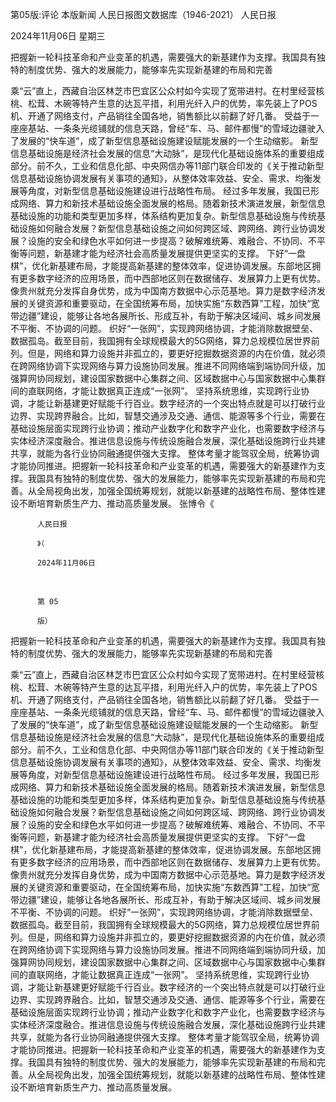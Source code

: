 第05版:评论
本版新闻
人民日报图文数据库（1946-2021）
人民日报
   2024年11月06日 星期三

把握新一轮科技革命和产业变革的机遇，需要强大的新基建作为支撑。我国具有独特的制度优势、强大的发展能力，能够率先实现新基建的布局和完善

乘“云”直上，西藏自治区林芝市巴宜区公众村如今实现了宽带进村。在村里经营核桃、松茸、木碗等特产生意的达瓦平措，利用光纤入户的优势，率先装上了POS机、开通了网络支付，产品销往全国各地，销售额比以前翻了好几番。
受益于一座座基站、一条条光缆铺就的信息天路，曾经“车、马、邮件都慢”的雪域边疆驶入了发展的“快车道”，成了新型信息基础设施建设赋能发展的一个生动缩影。
新型信息基础设施是经济社会发展的信息“大动脉”，是现代化基础设施体系的重要组成部分。前不久，工业和信息化部、中央网信办等11部门联合印发的《关于推动新型信息基础设施协调发展有关事项的通知》，从整体效率效益、安全、需求、均衡发展等角度，对新型信息基础设施建设进行战略性布局。
经过多年发展，我国已形成网络、算力和新技术基础设施全面发展的格局。随着新技术演进发展，新型信息基础设施的功能和类型更加多样，体系结构更加复杂。新型信息基础设施与传统基础设施如何融合发展？新型信息基础设施之间如何跨区域、跨网络、跨行业协调发展？设施的安全和绿色水平如何进一步提高？破解难统筹、难融合、不协同、不平衡等问题，新基建才能为经济社会高质量发展提供更坚实的支撑。
下好“一盘棋”，优化新基建布局，才能提高新基建的整体效率，促进协调发展。东部地区拥有更多数字经济的应用场景，而中西部地区则在数据储存、发展算力上更有优势。像贵州就充分发挥自身优势，成为中国南方数据中心示范基地。算力是数字经济发展的关键资源和重要驱动，在全国统筹布局，加快实施“东数西算”工程，加快“宽带边疆”建设，能够让各地各展所长、形成互补，有助于解决区域间、城乡间发展不平衡、不协调的问题。
织好“一张网”，实现跨网络协调，才能消除数据壁垒、数据孤岛。截至目前，我国拥有全球规模最大的5G网络，算力总规模位居世界前列。但是，网络和算力设施并非孤立的，要更好挖掘数据资源的内在价值，就必须在跨网络协调下实现网络与算力设施协同发展。推进不同网络端到端协同升级，加强算网协同规划，建设国家数据中心集群之间、区域数据中心与国家数据中心集群间的直联网络，才能让数据真正连成“一张网”。
坚持系统思维，实现跨行业协调，才能让新基建更好赋能千行百业。数字经济的一个突出特点就是可以打破行业边界、实现跨界融合。比如，智慧交通涉及交通、通信、能源等多个行业，需要在基础设施层面实现跨行业协调；推动产业数字化和数字产业化，也需要数字经济与实体经济深度融合。推进信息设施与传统设施融合发展，深化基础设施跨行业共建共享，就能为各行业协同融通提供强大支撑。
整体考量才能驾驭全局，统筹协调才能协同推进。把握新一轮科技革命和产业变革的机遇，需要强大的新基建作为支撑。我国具有独特的制度优势、强大的发展能力，能够率先实现新基建的布局和完善。从全局视角出发，加强全国统筹规划，就能以新基建的战略性布局、整体性建设不断培育新质生产力、推动高质量发展。
张博令《
          人民日报
          》（
          2024年11月06日
 
          第 05
          版）
把握新一轮科技革命和产业变革的机遇，需要强大的新基建作为支撑。我国具有独特的制度优势、强大的发展能力，能够率先实现新基建的布局和完善

乘“云”直上，西藏自治区林芝市巴宜区公众村如今实现了宽带进村。在村里经营核桃、松茸、木碗等特产生意的达瓦平措，利用光纤入户的优势，率先装上了POS机、开通了网络支付，产品销往全国各地，销售额比以前翻了好几番。
受益于一座座基站、一条条光缆铺就的信息天路，曾经“车、马、邮件都慢”的雪域边疆驶入了发展的“快车道”，成了新型信息基础设施建设赋能发展的一个生动缩影。
新型信息基础设施是经济社会发展的信息“大动脉”，是现代化基础设施体系的重要组成部分。前不久，工业和信息化部、中央网信办等11部门联合印发的《关于推动新型信息基础设施协调发展有关事项的通知》，从整体效率效益、安全、需求、均衡发展等角度，对新型信息基础设施建设进行战略性布局。
经过多年发展，我国已形成网络、算力和新技术基础设施全面发展的格局。随着新技术演进发展，新型信息基础设施的功能和类型更加多样，体系结构更加复杂。新型信息基础设施与传统基础设施如何融合发展？新型信息基础设施之间如何跨区域、跨网络、跨行业协调发展？设施的安全和绿色水平如何进一步提高？破解难统筹、难融合、不协同、不平衡等问题，新基建才能为经济社会高质量发展提供更坚实的支撑。
下好“一盘棋”，优化新基建布局，才能提高新基建的整体效率，促进协调发展。东部地区拥有更多数字经济的应用场景，而中西部地区则在数据储存、发展算力上更有优势。像贵州就充分发挥自身优势，成为中国南方数据中心示范基地。算力是数字经济发展的关键资源和重要驱动，在全国统筹布局，加快实施“东数西算”工程，加快“宽带边疆”建设，能够让各地各展所长、形成互补，有助于解决区域间、城乡间发展不平衡、不协调的问题。
织好“一张网”，实现跨网络协调，才能消除数据壁垒、数据孤岛。截至目前，我国拥有全球规模最大的5G网络，算力总规模位居世界前列。但是，网络和算力设施并非孤立的，要更好挖掘数据资源的内在价值，就必须在跨网络协调下实现网络与算力设施协同发展。推进不同网络端到端协同升级，加强算网协同规划，建设国家数据中心集群之间、区域数据中心与国家数据中心集群间的直联网络，才能让数据真正连成“一张网”。
坚持系统思维，实现跨行业协调，才能让新基建更好赋能千行百业。数字经济的一个突出特点就是可以打破行业边界、实现跨界融合。比如，智慧交通涉及交通、通信、能源等多个行业，需要在基础设施层面实现跨行业协调；推动产业数字化和数字产业化，也需要数字经济与实体经济深度融合。推进信息设施与传统设施融合发展，深化基础设施跨行业共建共享，就能为各行业协同融通提供强大支撑。
整体考量才能驾驭全局，统筹协调才能协同推进。把握新一轮科技革命和产业变革的机遇，需要强大的新基建作为支撑。我国具有独特的制度优势、强大的发展能力，能够率先实现新基建的布局和完善。从全局视角出发，加强全国统筹规划，就能以新基建的战略性布局、整体性建设不断培育新质生产力、推动高质量发展。